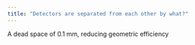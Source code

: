 ```yaml
---
title: "Detectors are separated from each other by what?"
---
```

A dead space of 0.1 mm, reducing geometric efficiency

